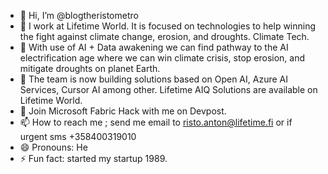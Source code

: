 - 👋 Hi, I’m @blogtheristometro
- 👀 I work at Lifetime World. It is focused on technologies to help winning the fight against climate change, erosion, and droughts. Climate Tech.   
- 👀 With use of AI + Data awakening we can find pathway to the AI electrification age where we can win climate crisis, stop erosion, and mitigate droughts on planet Earth.  
- 🌱 The team is now building solutions based on Open AI, Azure AI Services, Cursor AI among other. Lifetime AIQ Solutions are available on Lifetime World.  
- 💞️ Join Microsoft Fabric Hack with me on Devpost.  
- 📫 How to reach me ; send me email to risto.anton@lifetime.fi or if urgent sms +358400319010  
- 😄 Pronouns: He
- ⚡ Fun fact: started my startup 1989.

<!---
blogtheristometro/blogtheristometro is a ✨ special ✨ repository because its `README.md` (this file) appears on your GitHub profile.
You can click the Preview link to take a look at your changes.
--->
